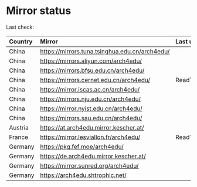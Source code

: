 <script src="./time.js"></script>
# Mirror status
Last check: <script type="text/javascript">localize(1748500570.0400107);</script>

|Country|Mirror|Last update|
|:------|:-----|:----------|
|China|https://mirrors.tuna.tsinghua.edu.cn/arch4edu/|<script type="text/javascript">localize(1748458434);</script>|
|China|https://mirrors.aliyun.com/arch4edu/|<script type="text/javascript">localize(1748458434);</script>|
|China|https://mirrors.bfsu.edu.cn/arch4edu/|<script type="text/javascript">localize(1748458434);</script>|
|China|https://mirrors.cernet.edu.cn/arch4edu/|ReadTimeout|
|China|https://mirror.iscas.ac.cn/arch4edu/|<script type="text/javascript">localize(1748458434);</script>|
|China|https://mirrors.nju.edu.cn/arch4edu/|<script type="text/javascript">localize(1748414991);</script>|
|China|https://mirror.nyist.edu.cn/arch4edu/|<script type="text/javascript">localize(1748458434);</script>|
|China|https://mirrors.sau.edu.cn/arch4edu/|<script type="text/javascript">localize(1731653531);</script>|
|Austria|https://at.arch4edu.mirror.kescher.at/|<script type="text/javascript">localize(1748458434);</script>|
|France|https://mirror.lesviallon.fr/arch4edu/|ReadTimeout|
|Germany|https://pkg.fef.moe/arch4edu/|<script type="text/javascript">localize(1748458434);</script>|
|Germany|https://de.arch4edu.mirror.kescher.at/|<script type="text/javascript">localize(1748458434);</script>|
|Germany|https://mirror.sunred.org/arch4edu/|<script type="text/javascript">localize(1748458434);</script>|
|Germany|https://arch4edu.shtrophic.net/|<script type="text/javascript">localize(1748458434);</script>|

<script src="./tablefilter/tablefilter.js"></script>
<script src="./table.js"></script>